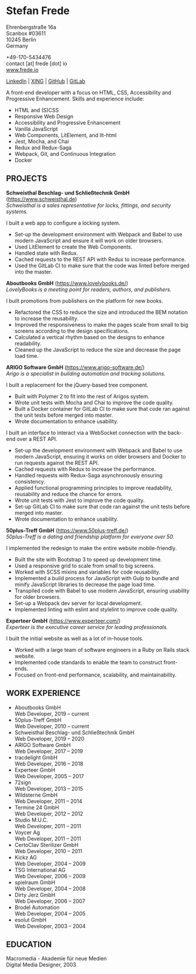 # Stefan Frede

Ehrenbergstraße 16a  
Scanbox #03611  
10245 Berlin  
Germany

+49-170-5434476  
contact [at] frede [dot] io  
www.frede.io

[LinkedIn](https://www.linkedin.com/in/stefanfrede/) |
[XING](https://www.xing.com/profile/Stefan_Frede2) |
[GitHub](https://github.com/stefanfrede) |
[GitLab](https://gitlab.com/stefanfrede)

A front-end developer with a focus on HTML, CSS, Accessibility and Progressive
Enhancement. Skills and experience include:

+ HTML and (S)CSS
+ Responsive Web Design
+ Accessibility and Progressive Enhancement
+ Vanilla JavaScript
+ Web Components, LitElement, and lit-html
+ Jest, Mocha, and Chai
+ Redux and Redux-Saga
+ Webpack, Git, and Continuous Integration
+ Docker

## PROJECTS

**Schweisthal Beschlag- und Schließtechnik GmbH** (https://www.schweisthal.de)  
*Schweisthal is a sales representative for locks, fittings, and security
systems.*

I built a web app to configure a locking system.

+ Set-up the development environment with Webpack and Babel to use modern
  JavaScript and ensure it will work on older browsers.
+ Used LitElement to create the Web Components.
+ Handled state with Redux.
+ Cached requests to the REST API with Redux to increase performance.
+ Used the GitLab CI to make sure that the code was linted before merged
  into the master.

**Aboutbooks GmbH** (https://www.lovelybooks.de/)  
*LovelyBooks is a meeting point for readers, authors, and publishers.*

I built promotions from publishers on the platform for new books.

+ Refactored the CSS to reduce the size and introduced the BEM notation to
  increase the reusability.
+ Improved the responsiveness to make the pages scale from small to big screens
  according to the design specifications.
+ Calculated a vertical rhythm based on the designs to enhance readability.
+ Cleaned up the JavaScript to reduce the size and decrease the page load time.

**ARIGO Software GmbH** (https://www.arigo-software.de/)  
*Arigo is a specialist in building automation and tracking solutions.*

I built a replacement for the jQuery-based tree component.

+ Built with Polymer 2 to fit into the rest of Arigos system.
+ Wrote unit tests with Mocha and Chai to improve the code quality.
+ Built a Docker container for GitLab CI to make sure that code ran against the
  unit tests before merged into master.
+ Wrote documentation to enhance usability.

I built an interface to interact via a WebSocket connection with the
back-end over a REST API.

+ Set-up the development environment with Webpack and Babel to use modern
  JavaScript, ensuring it works on older browsers and Docker to run requests
  against the REST API.
+ Cached requests with Redux to increase the performance.
+ Handled requests with Redux-Saga asynchronously ensuring consistency.
+ Applied functional programming principles to improve readability, reusability
  and reduce the chance for errors.
+ Wrote unit tests with Jest to improve the code quality.
+ Set-up GitLab CI to make sure that code ran against the unit tests before
  merged into master.
+ Wrote documentation to enhance usability.

**50plus-Treff GmbH** (https://www.50plus-treff.de/)  
*50plus-Treff is a dating and friendship platform for everyone over 50.*

I implemented the redesign to make the entire website mobile-friendly.

+ Built the site with Bootstrap 3 to speed up development time.
+ Used a responsive grid to scale from small to big screens.
+ Worked with SCSS mixins and variables for code reusability.
+ Implemented a build process for JavaScript with Gulp to bundle and minify
  JavaScript libraries to decrease the page load time.
+ Transpiled code with Babel to use modern JavaScript, ensuring usability for
  older browsers.
+ Set-up a Webpack dev server for local development.
+ Implemented linting with eslint and stylelint to improve code quality.

**Experteer GmbH** (https://www.experteer.com/)  
*Experteer is the executive career service for leading professionals.*

I built the initial website as well as a lot of in-house tools.

+ Worked with a large team of software engineers in a Ruby on Rails stack
  website.
+ Implemented code standards to enable the team to construct front-ends.
+ Focused on front-end performance, scalability, and maintainability.


## WORK EXPERIENCE

+ Aboutbooks GmbH  
  Web Developer, 2019 – current
+ 50plus-Treff GmbH  
  Web Developer, 2010 – current
+ Schweisthal Beschlag- und Schließtechnik GmbH  
  Web Developer, 2019 – 2020
+ ARIGO Software GmbH  
  Web Developer, 2017 – 2019
+ tracdelight GmbH  
  Web Developer, 2016 – 2018
+ Experteer GmbH  
  Web Developer, 2005 – 2017
+ 72sign  
  Web Developer, 2013 – 2015
+ Wildsterne GmbH  
  Web Developer, 2011 – 2014
+ Termine 24 GmbH  
  Web Developer, 2012 – 2012
+ Studio M.U.C.  
  Web Developer, 2011 – 2011
+ Voycer Ag  
  Web Developer, 2011 – 2011
+ CertoClav Sterilizer GmbH  
  Web Developer, 2010 – 2011
+ Kickz AG  
  Web Developer, 2004 – 2009
+ TSG International AG  
  Web Developer, 2006 – 2009
+ spielraum GmbH  
  Web Developer, 2004 – 2008
+ Dirty Jerz GmbH  
  Web Developer, 2006 – 2007
+ Brodel Automation  
  Web Developer, 2004 – 2005
+ esolut GmbH  
  Web Developer, 2003 – 2004

## EDUCATION

Macromedia - Akademie für neue Medien  
Digital Media Designer, 2003

